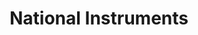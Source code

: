 ---
blog: http://www.ni.com/rss/
facebook: http://www.facebook.com/NationalInstruments
linkedin: https://www.linkedin.com/company/national-instruments/
logohandle: ni
sort: national_instruments
title: National Instruments
twitter: niglobal
website: https://www.ni.com/
wikipedia: https://en.wikipedia.org/wiki/National_Instruments
youtube: http://www.youtube.com/nationalinstruments
---